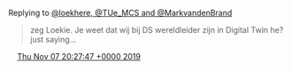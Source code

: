Replying to [@loekhere, @TUe\_MCS and @MarkvandenBrand](https://twitter.com/loekhere/status/1192482923892658177)

> zeg Loekie\. Je weet dat wij bij DS wereldleider zijn in Digital Twin he? just saying\.\.\.

<img src="../../media/tweet.ico" width="12" /> [Thu Nov 07 20:27:47 +0000 2019](https://twitter.com/DromerDenker/status/1192539161368178698)